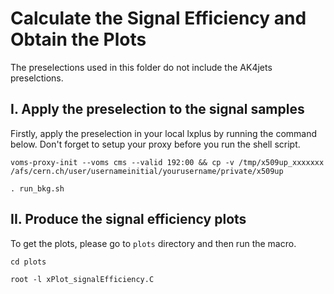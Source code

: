 # Calculate the Signal Efficiency and Obtain the Plots
The preselections used in this folder do not include the AK4jets preselctions.

## I. Apply the preselection to the signal samples
Firstly, apply the preselection in your local lxplus by running the command below. Don't forget to setup your proxy before you run the shell script.

```
voms-proxy-init --voms cms --valid 192:00 && cp -v /tmp/x509up_xxxxxxx /afs/cern.ch/user/usernameinitial/yourusername/private/x509up

. run_bkg.sh
```

## II. Produce the signal efficiency plots
To get the plots, please go to ```plots``` directory and then run the macro.

```
cd plots

root -l xPlot_signalEfficiency.C
```
